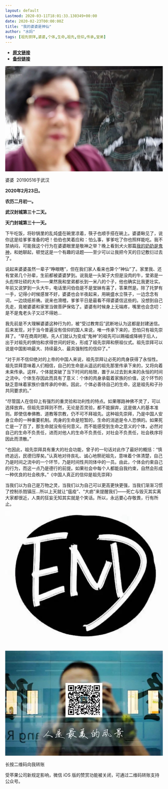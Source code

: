 ```yaml
---
layout: default
Lastmod: 2020-03-11T18:01:33.130349+00:00
date: 2020-02-23T00:00:00Z
title: "我的婆婆是神仙"
author: "水妈"
tags: [祖先崇拜,婆婆,个体,生命,祖先,信仰,传承,堂弟]
---
```


* [**原文链接**](https://mp.weixin.qq.com/s/sQH6DLn8mUjBHHhdGz6GYQ)
* [**备份链接**](http://archive.ph/qsSlE)


![](/images/post/d797efad20058eb9b8e62b17c059989b.jpg)

婆婆  20190516于武汉   

**2020年2月23日。**  

**农历二月初一。**

**武汉封城第三十二天。**

**天门封城第三十一天。**

下午吃饭，将砂锅里的乱炖盛在碗里凉着，筷子也顺手搭在碗上。婆婆瞅见了，说你这是给爹爹准备的吧！伯伯也笑着应和：怕么事，爹爹吃了你也照样能吃。我不禁纳闷，可能我这个行为在婆婆眼里是敬神之举？晚上看到犬火那篇[我的奶奶是鬼神](http://mp.weixin.qq.com/s?__biz=MzA3MzYzNjMyMA==&mid=2650193910&idx=1&sn=4bfd625370d0a184ad36153c861f5095&chksm=870e1f79b079966ff00d8b8551b43ed15bc318c459ffdaaf9e1f91c64b0f58b19dcdbf69a00b&scene=21#wechat_redirect)，和她聊起，顿觉这是一个有趣的话题——至少可以让我把今天的日记敷衍过去了。

说起来婆婆虽然一辈子“睁眼瞎”，但在我们家人看来也算个“神仙”了。家里我、还有堂弟几个孙辈，生前都被婆婆梦到。说我是一头架子大但是没肉的牛，堂弟是一头彪悍壮硕的大牛——果然我和堂弟都长到一米八的个子，他也确实比我更壮实。年前又说梦到一头大牛，电话里问伯伯是不是堂妹有喜了，答果然是。除了托梦有一手，记得小时候感冒不好，婆婆也会半夜起来，用碗盛水立筷子，一边念念有词，一边烧纸祈祷。说来也滑稽，爹爹平日是最看不得婆婆信这些的。没想到自己先走，竟被婆婆和家里当做菩萨保佑了。婆婆有时候身上无端疼，嘴里也会念叨：是不是鬼老头子又过不得她...

我先前是不大理解婆婆这种行为的，被“受过教育后”武断地认为这都是封建迷信。后来发现，对于当今普遍没有信仰的国人来说，唯一传承下来的，恐怕只有祖先崇拜了。“早在商周时期，先人们就认为变成“鬼神”的祖先可以赐福或降祸于后人，出于对祖先的惧怕和求得世间的好处，形成了祖先崇拜和祭祖仪式。祖先崇拜可以说是中国影响最大、持续最久、最具强制性的信仰了。”

“对于并不信仰绝对的上帝的中国人来说，祖先崇拜让必死的肉身获得了永恒性。祖先崇拜意味着人们相信，自己的生命是从遥远的祖先那里传承下来的，又将向着未来传承。这样，个体就突破了当下时间的局限，置于从过去到未来的永恒的时间之流中。个体生存因此而具有了意义：个体的肉身承载着家族的价值，这个环节的缺乏意味着家族价值传承的中断。因此，个体必善待自己的生命，这是祖先和子孙共同要求的。”

“尽管国人在信仰上有强烈的重灵验和功利性的特点。如果哪路神佛不灵了，可以选择放弃。但祖先崇拜则不然，无论是否灵验，都不能摒弃，这是做人的基本准则。即使信奉佛教、道教等宗教，仍不可不拜祖先。这种祖先崇拜，乃是中国人安身立命的一种重要机制。肉身的生命是短暂的，生命的消逝是令人恐惧的。如果死亡是一了百了，那生命就没有任何意义。而不能感受到生命之意义的个体，必然对自己的生命不负责任，进而对他人的生命不负责任，对社会不负责任，社会秩序将因此而溃散。”  

“也因此，祖先崇拜具有重大的社会功能，曾子的一句话对此作了最好的概括：“慎终追远，民德归厚矣。”认真地对待丧礼、诚心地祭祀祖先，意味着个体清楚，自己乃是时间之流中的一个环节，乃是时间性共同体中的一员。由此，个体会约束自己的行为，而这一点乃是德行的前提。如果社会中每个人都能自我约束，自然会形成一种优良的社会秩序。”《中国人真正的信仰是祖先崇拜》

  

当我们以为自己是万物之灵，当我们以为自己可以更高更快更强，当我们渐渐习惯了控制杀戮镇压...所以上天就让“瘟疫”、“大疬”来提醒我们——死亡与毁灭其实离大家都很近，人类的狂妄无知其实就是个笑话。所以，永远要心存敬畏，行有所止。

  

  

  

![](/images/post/9daf4590a421c18bd45a6af2f037ad73.jpg)

  

![](/images/post/3c010066f574bffaa86f402a6dbd0d77.jpg)

  

长按二维码向我转账

受苹果公司新规定影响，微信 iOS 版的赞赏功能被关闭，可通过二维码转账支持公众号。

